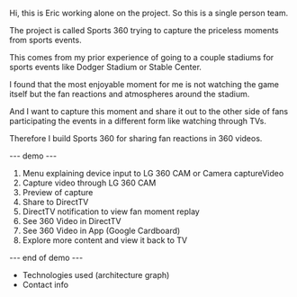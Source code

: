 Hi, this is Eric working alone on the project. So this is a single person team.

The project is called Sports 360 trying to capture the priceless moments from sports events.

This comes from my prior experience of going to a couple stadiums for sports events like Dodger Stadium or Stable Center.

I found that the most enjoyable moment for me is not watching the game itself but the fan reactions and atmospheres around the stadium.

And I want to capture this moment and share it out to the other side of fans participating the events in a different form like watching through TVs.

Therefore I build Sports 360 for sharing fan reactions in 360 videos.

--- demo ---

1. Menu explaining device input to LG 360 CAM or Camera captureVideo
2. Capture video through LG 360 CAM
3. Preview of capture
4. Share to DirectTV
5. DirectTV notification to view fan moment replay
6. See 360 Video in DirectTV
7. See 360 Video in App (Google Cardboard)
8. Explore more content and view it back to TV

--- end of demo ---

* Technologies used (architecture graph)
* Contact info
